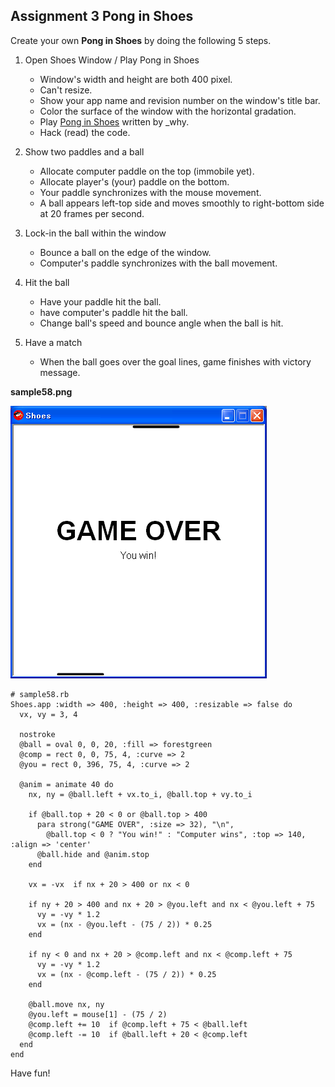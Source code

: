 Assignment 3 Pong in Shoes
--------------------------

Create your own **Pong in Shoes** by doing the following 5 steps.

1. Open Shoes Window / Play Pong in Shoes
	+ Window's width and height are both 400 pixel.
	+ Can't resize.
	+ Show your app name and revision number on the window's title bar.
	+ Color the surface of the window with the horizontal gradation.
	+ Play [Pong in Shoes](http://gist.github.com/26431) written by \_why.
	+ Hack (read) the code.

2. Show two paddles and a ball
	+ Allocate computer paddle on the top (immobile yet).
	+ Allocate player's (your) paddle on the bottom.
	+ Your paddle synchronizes with the mouse movement.
	+ A ball appears left-top side and moves smoothly to right-bottom side at 20 frames per second.

3. Lock-in the ball within the window
	+ Bounce a ball on the edge of the window.
	+ Computer's paddle synchronizes with the ball movement.

4. Hit the ball
	+ Have your paddle hit the ball.
	+ have computer's paddle hit the ball.
	+ Change ball's speed and bounce angle when the ball is hit.

5. Have a match

	+ When the ball goes over the goal lines, game finishes with victory message.

**sample58.png**

![sample58.png](http://github.com/ashbb/shoes_tutorial_html/raw/master/images/sample58.png)

	# sample58.rb
	Shoes.app :width => 400, :height => 400, :resizable => false do
	  vx, vy = 3, 4
	  
	  nostroke
	  @ball = oval 0, 0, 20, :fill => forestgreen
	  @comp = rect 0, 0, 75, 4, :curve => 2
	  @you = rect 0, 396, 75, 4, :curve => 2
	 
	  @anim = animate 40 do
	    nx, ny = @ball.left + vx.to_i, @ball.top + vy.to_i
	    
	    if @ball.top + 20 < 0 or @ball.top > 400
	      para strong("GAME OVER", :size => 32), "\n",
	        @ball.top < 0 ? "You win!" : "Computer wins", :top => 140, :align => 'center'
	      @ball.hide and @anim.stop
	    end
	     
	    vx = -vx  if nx + 20 > 400 or nx < 0
	    
	    if ny + 20 > 400 and nx + 20 > @you.left and nx < @you.left + 75
	      vy = -vy * 1.2
	      vx = (nx - @you.left - (75 / 2)) * 0.25
	    end
	    
	    if ny < 0 and nx + 20 > @comp.left and nx < @comp.left + 75
	      vy = -vy * 1.2
	      vx = (nx - @comp.left - (75 / 2)) * 0.25
	    end
	    
	    @ball.move nx, ny
	    @you.left = mouse[1] - (75 / 2)
	    @comp.left += 10  if @comp.left + 75 < @ball.left
	    @comp.left -= 10  if @ball.left + 20 < @comp.left
	  end
	end


Have fun!




